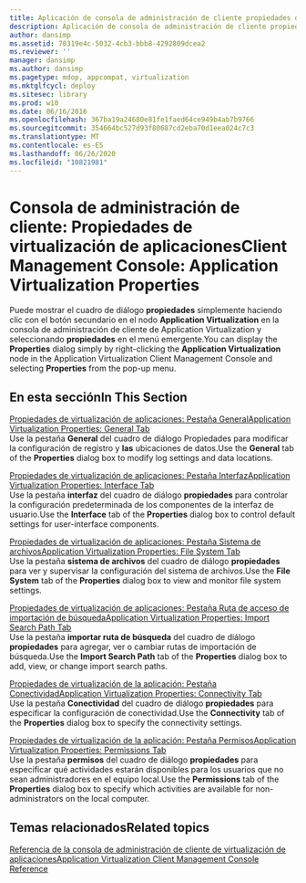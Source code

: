 ```yaml
---
title: Aplicación de consola de administración de cliente propiedades de virtualización
description: Aplicación de consola de administración de cliente propiedades de virtualización
author: dansimp
ms.assetid: 70319e4c-5032-4cb3-bbb8-4292809dcea2
ms.reviewer: ''
manager: dansimp
ms.author: dansimp
ms.pagetype: mdop, appcompat, virtualization
ms.mktglfcycl: deploy
ms.sitesec: library
ms.prod: w10
ms.date: 06/16/2016
ms.openlocfilehash: 367ba19a24680e81fe1faed64ce949b4ab7b9766
ms.sourcegitcommit: 354664bc527d93f80687cd2eba70d1eea024c7c3
ms.translationtype: MT
ms.contentlocale: es-ES
ms.lasthandoff: 06/26/2020
ms.locfileid: "10821981"
---
```

# <span data-ttu-id="f474c-103">Consola de administración de cliente: Propiedades de virtualización de aplicaciones</span><span class="sxs-lookup"><span data-stu-id="f474c-103">Client Management Console: Application Virtualization Properties</span></span>


<span data-ttu-id="f474c-104">Puede mostrar el cuadro de diálogo **propiedades** simplemente haciendo clic con el botón secundario en el nodo **Application Virtualization** en la consola de administración de cliente de Application Virtualization y seleccionando **propiedades** en el menú emergente.</span><span class="sxs-lookup"><span data-stu-id="f474c-104">You can display the **Properties** dialog simply by right-clicking the **Application Virtualization** node in the Application Virtualization Client Management Console and selecting **Properties** from the pop-up menu.</span></span>

## <span data-ttu-id="f474c-105">En esta sección</span><span class="sxs-lookup"><span data-stu-id="f474c-105">In This Section</span></span>


<a href="" id="application-virtualization-properties--general-tab"></a>[<span data-ttu-id="f474c-106">Propiedades de virtualización de aplicaciones: Pestaña General</span><span class="sxs-lookup"><span data-stu-id="f474c-106">Application Virtualization Properties: General Tab</span></span>](application-virtualization-properties-general-tab.md)  
<span data-ttu-id="f474c-107">Use la pestaña **General** del cuadro de diálogo Propiedades para modificar la configuración de registro y **las** ubicaciones de datos.</span><span class="sxs-lookup"><span data-stu-id="f474c-107">Use the **General** tab of the **Properties** dialog box to modify log settings and data locations.</span></span>

<a href="" id="application-virtualization-properties--interface-tab"></a>[<span data-ttu-id="f474c-108">Propiedades de virtualización de aplicaciones: Pestaña Interfaz</span><span class="sxs-lookup"><span data-stu-id="f474c-108">Application Virtualization Properties: Interface Tab</span></span>](application-virtualization-properties-interface-tab.md)  
<span data-ttu-id="f474c-109">Use la pestaña **interfaz** del cuadro de diálogo **propiedades** para controlar la configuración predeterminada de los componentes de la interfaz de usuario.</span><span class="sxs-lookup"><span data-stu-id="f474c-109">Use the **Interface** tab of the **Properties** dialog box to control default settings for user-interface components.</span></span>

<a href="" id="application-virtualization-properties--file-system-tab"></a>[<span data-ttu-id="f474c-110">Propiedades de virtualización de aplicaciones: Pestaña Sistema de archivos</span><span class="sxs-lookup"><span data-stu-id="f474c-110">Application Virtualization Properties: File System Tab</span></span>](application-virtualization-properties-file-system-tab.md)  
<span data-ttu-id="f474c-111">Use la pestaña **sistema de archivos** del cuadro de diálogo **propiedades** para ver y supervisar la configuración del sistema de archivos.</span><span class="sxs-lookup"><span data-stu-id="f474c-111">Use the **File System** tab of the **Properties** dialog box to view and monitor file system settings.</span></span>

<a href="" id="application-virtualization-properties--import-search-path-tab"></a>[<span data-ttu-id="f474c-112">Propiedades de virtualización de aplicaciones: Pestaña Ruta de acceso de importación de búsqueda</span><span class="sxs-lookup"><span data-stu-id="f474c-112">Application Virtualization Properties: Import Search Path Tab</span></span>](application-virtualization-properties-import-search-path-tab.md)  
<span data-ttu-id="f474c-113">Use la pestaña **importar ruta de búsqueda** del cuadro de diálogo **propiedades** para agregar, ver o cambiar rutas de importación de búsqueda.</span><span class="sxs-lookup"><span data-stu-id="f474c-113">Use the **Import Search Path** tab of the **Properties** dialog box to add, view, or change import search paths.</span></span>

<a href="" id="application-virtualization-properties--connectivity-tab"></a>[<span data-ttu-id="f474c-114">Propiedades de virtualización de la aplicación: Pestaña Conectividad</span><span class="sxs-lookup"><span data-stu-id="f474c-114">Application Virtualization Properties: Connectivity Tab</span></span>](application-virtualization-properties-connectivity-tab.md)  
<span data-ttu-id="f474c-115">Use la pestaña **Conectividad** del cuadro de diálogo **propiedades** para especificar la configuración de conectividad.</span><span class="sxs-lookup"><span data-stu-id="f474c-115">Use the **Connectivity** tab of the **Properties** dialog box to specify the connectivity settings.</span></span>

<a href="" id="application-virtualization-properties--permissions-tab"></a>[<span data-ttu-id="f474c-116">Propiedades de virtualización de la aplicación: Pestaña Permisos</span><span class="sxs-lookup"><span data-stu-id="f474c-116">Application Virtualization Properties: Permissions Tab</span></span>](application-virtualization-properties-permissions-tab.md)  
<span data-ttu-id="f474c-117">Use la pestaña **permisos** del cuadro de diálogo **propiedades** para especificar qué actividades estarán disponibles para los usuarios que no sean administradores en el equipo local.</span><span class="sxs-lookup"><span data-stu-id="f474c-117">Use the **Permissions** tab of the **Properties** dialog box to specify which activities are available for non-administrators on the local computer.</span></span>

## <span data-ttu-id="f474c-118">Temas relacionados</span><span class="sxs-lookup"><span data-stu-id="f474c-118">Related topics</span></span>


[<span data-ttu-id="f474c-119">Referencia de la consola de administración de cliente de virtualización de aplicaciones</span><span class="sxs-lookup"><span data-stu-id="f474c-119">Application Virtualization Client Management Console Reference</span></span>](application-virtualization-client-management-console-reference.md)

 

 





